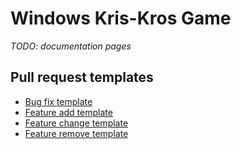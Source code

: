 # Windows Kris-Kros Game

_TODO: documentation pages_

## Pull request templates
  * [Bug fix template](PULL_REQUEST_TEMPLATE/pullreq.bugfix "Bug fix pull request template")
  * [Feature add template](PULL_REQUEST_TEMPLATE/pullreq.feature.add "Feature add pull request template")
  * [Feature change template](PULL_REQUEST_TEMPLATE/pullreq.feature.change "Feature change pull request template")
  * [Feature remove template](PULL_REQUEST_TEMPLATE/pullreq.feature.remove "Feature remove pull request template")
